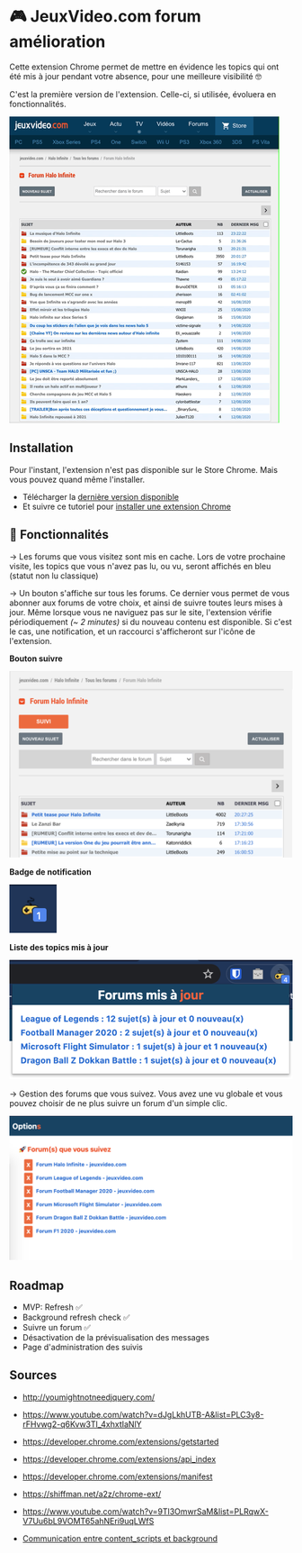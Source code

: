 # 🎮 JeuxVideo.com forum amélioration

Cette extension Chrome permet de mettre en évidence les topics qui ont été mis à jour pendant votre absence, pour une meilleure visibilité 🤓

C'est la première version de l'extension. Celle-ci, si utilisée, évoluera en fonctionnalités.

![](./resources/jv-forum-refresh-example.gif)

## Installation

Pour l'instant, l'extension n'est pas disponible sur le Store Chrome. Mais vous pouvez quand même l'installer.

- Télécharger la [dernière version disponible](https://github.com/remylavergne/jeuxvideo-com-forum-improvement/releases)
- Et suivre ce tutoriel pour [installer une extension Chrome](https://developer.chrome.com/extensions/getstarted)

## 🚀 Fonctionnalités

-> Les forums que vous visitez sont mis en cache. Lors de votre prochaine visite, les topics que vous n'avez pas lu, ou vu, seront affichés en bleu (statut non lu classique)

-> Un bouton s'affiche sur tous les forums. Ce dernier vous permet de vous abonner aux forums de votre choix, et ainsi de suivre toutes leurs mises à jour.
Même lorsque vous ne naviguez pas sur le site, l'extension vérifie périodiquement *(~ 2 minutes)* si du nouveau contenu est disponible.
Si c'est le cas, une notification, et un raccourci s'afficheront sur l'icône de l'extension.

**Bouton suivre**

![](resources/follow-button.png)

**Badge de notification**

![](resources/update-badge.png)

**Liste des topics mis à jour**

![](resources/update-links.png)

-> Gestion des forums que vous suivez. Vous avez une vu globale et vous pouvez choisir de ne plus suivre un forum d'un simple clic.

![](resources/options-forums.png)

## Roadmap

- MVP: Refresh ✅
- Background refresh check ✅
- Suivre un forum ✅
- Désactivation de la prévisualisation des messages
- Page d'administration des suivis

## Sources

- <http://youmightnotneedjquery.com/>
- <https://www.youtube.com/watch?v=dJgLkhUTB-A&list=PLC3y8-rFHvwg2-q6Kvw3Tl_4xhxtIaNlY>
- <https://developer.chrome.com/extensions/getstarted>
- <https://developer.chrome.com/extensions/api_index>
- <https://developer.chrome.com/extensions/manifest>
- <https://shiffman.net/a2z/chrome-ext/>
- <https://www.youtube.com/watch?v=9Tl3OmwrSaM&list=PLRqwX-V7Uu6bL9VOMT65ahNEri9uqLWfS>

- [Communication entre content_scripts et background](https://stackoverflow.com/questions/17246133/contexts-and-methods-for-communication-between-the-browser-action-background-sc)
